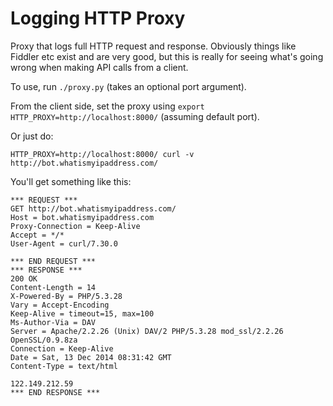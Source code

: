 # Logging HTTP Proxy

Proxy that logs full HTTP request and response. Obviously things
like Fiddler etc exist and are very good, but this is really for
seeing what's going wrong when making API calls from a client.

To use, run `./proxy.py` (takes an optional port argument).

From the client side, set the proxy using 
`export HTTP_PROXY=http://localhost:8000/`
(assuming default port). 

Or just do:

```
HTTP_PROXY=http://localhost:8000/ curl -v http://bot.whatismyipaddress.com/
```

You'll get something like this:

```
*** REQUEST ***
GET http://bot.whatismyipaddress.com/
Host = bot.whatismyipaddress.com
Proxy-Connection = Keep-Alive
Accept = */*
User-Agent = curl/7.30.0

*** END REQUEST ***
*** RESPONSE ***
200 OK
Content-Length = 14
X-Powered-By = PHP/5.3.28
Vary = Accept-Encoding
Keep-Alive = timeout=15, max=100
Ms-Author-Via = DAV
Server = Apache/2.2.26 (Unix) DAV/2 PHP/5.3.28 mod_ssl/2.2.26 OpenSSL/0.9.8za
Connection = Keep-Alive
Date = Sat, 13 Dec 2014 08:31:42 GMT
Content-Type = text/html

122.149.212.59
*** END RESPONSE ***
```
